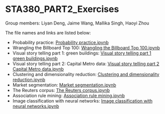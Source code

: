 # STA380_PART2_Exercises
Group members: Liyan Deng, Jaime Wang, Mallika Singh, Haoyi Zhou

The file names and links are listed below:
- Probability practice: [Probability practice.ipynb](https://github.com/LiyanDeng/STA380_PART2_Exercises/blob/main/Probability%20practice.ipynb)
- Wrangling the Billboard Top 100: [Wrangling the Billboard Top 100.ipynb](https://github.com/LiyanDeng/STA380_PART2_Exercises/blob/main/Wrangling%20the%20Billboard%20Top%20100.ipynb)
- Visual story telling part 1: green buildings: [Visual story telling part 1 green buildings.ipynb](https://github.com/LiyanDeng/STA380_PART2_Exercises/blob/main/Visual%20story%20telling%20part%201%20green%20buildings.ipynb)
- Visual story telling part 2: Capital Metro data: [Visual story telling part 2 Capital Metro data.ipynb](https://github.com/LiyanDeng/STA380_PART2_Exercises/blob/main/Visual%20story%20telling%20part%202%20Capital%20Metro%20data.ipynb)
- Clustering and dimensionality reduction: [Clustering and dimensionality reduction.ipynb](https://github.com/LiyanDeng/STA380_PART2_Exercises/blob/main/Clustering%20and%20dimensionality%20reduction.ipynb)
- Market segmentation: [Market segmentation.ipynb](https://github.com/LiyanDeng/STA380_PART2_Exercises/blob/main/Market%20segmentation.ipynb)
- The Reuters corpus: [The Reuters corpus.ipynb](https://github.com/LiyanDeng/STA380_PART2_Exercises/blob/main/The%20Reuters%20corpus.ipynb)
- Association rule mining: [Association rule mining.ipynb](https://github.com/LiyanDeng/STA380_PART2_Exercises/blob/main/Association%20rule%20mining.ipynb)
- Image classification with neural networks: [Image classification with neural networks.ipynb](https://github.com/LiyanDeng/STA380_PART2_Exercises/blob/main/Image%20classification%20with%20neural%20networks.ipynb)
